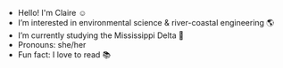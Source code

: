 - Hello! I'm Claire ☺️
- I’m interested in environmental science & river-coastal engineering 🌎
- I’m currently studying the Mississippi Delta 🚢
- Pronouns: she/her
- Fun fact: I love to read 📚

<!---
ckemick/ckemick is a ✨ special ✨ repository because its `README.md` (this file) appears on your GitHub profile.
You can click the Preview link to take a look at your changes.
--->
